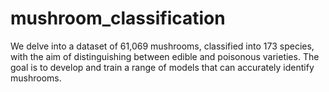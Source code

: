 # mushroom_classification
We delve into a dataset of 61,069 mushrooms, classified into 173 species, with the aim of distinguishing between edible and poisonous varieties. The goal is to develop and train a range of models that can accurately identify mushrooms.
